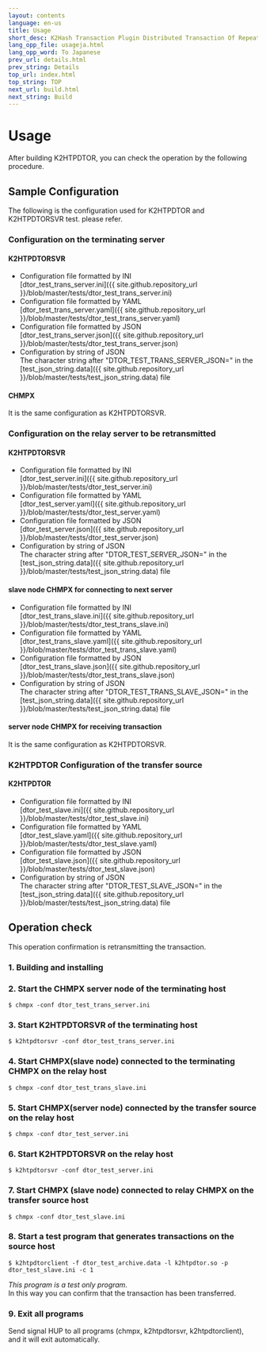 ```yaml
---
layout: contents
language: en-us
title: Usage
short_desc: K2Hash Transaction Plugin Distributed Transaction Of Repeater
lang_opp_file: usageja.html
lang_opp_word: To Japanese
prev_url: details.html
prev_string: Details
top_url: index.html
top_string: TOP
next_url: build.html
next_string: Build
---
```


# Usage
After building K2HTPDTOR, you can check the operation by the following procedure.

## Sample Configuration
The following is the configuration used for K2HTPDTOR and K2HTPDTORSVR test. please refer.

### Configuration on the terminating server
#### K2HTPDTORSVR
- Configuration file formatted by INI  
[dtor_test_trans_server.ini]({{ site.github.repository_url }}/blob/master/tests/dtor_test_trans_server.ini)
- Configuration file formatted by YAML  
[dtor_test_trans_server.yaml]({{ site.github.repository_url }}/blob/master/tests/dtor_test_trans_server.yaml)
- Configuration file formatted by JSON  
[dtor_test_trans_server.json]({{ site.github.repository_url }}/blob/master/tests/dtor_test_trans_server.json)
- Configuration by string of JSON  
The character string after "DTOR_TEST_TRANS_SERVER_JSON=" in the [test_json_string.data]({{ site.github.repository_url }}/blob/master/tests/test_json_string.data) file

#### CHMPX
It is the same configuration as K2HTPDTORSVR.

### Configuration on the relay server to be retransmitted
#### K2HTPDTORSVR
- Configuration file formatted by INI  
[dtor_test_server.ini]({{ site.github.repository_url }}/blob/master/tests/dtor_test_server.ini)
- Configuration file formatted by YAML  
[dtor_test_server.yaml]({{ site.github.repository_url }}/blob/master/tests/dtor_test_server.yaml)
- Configuration file formatted by JSON  
[dtor_test_server.json]({{ site.github.repository_url }}/blob/master/tests/dtor_test_server.json)
- Configuration by string of JSON  
The character string after "DTOR_TEST_SERVER_JSON=" in the [test_json_string.data]({{ site.github.repository_url }}/blob/master/tests/test_json_string.data) file

#### slave node CHMPX for connecting to next server
- Configuration file formatted by INI  
[dtor_test_trans_slave.ini]({{ site.github.repository_url }}/blob/master/tests/dtor_test_trans_slave.ini)
- Configuration file formatted by YAML  
[dtor_test_trans_slave.yaml]({{ site.github.repository_url }}/blob/master/tests/dtor_test_trans_slave.yaml)
- Configuration file formatted by JSON  
[dtor_test_trans_slave.json]({{ site.github.repository_url }}/blob/master/tests/dtor_test_trans_slave.json)
- Configuration by string of JSON  
The character string after "DTOR_TEST_TRANS_SLAVE_JSON=" in the [test_json_string.data]({{ site.github.repository_url }}/blob/master/tests/test_json_string.data) file

#### server node CHMPX for receiving transaction
It is the same configuration as K2HTPDTORSVR.

### K2HTPDTOR Configuration of the transfer source
#### K2HTPDTOR
- Configuration file formatted by INI  
[dtor_test_slave.ini]({{ site.github.repository_url }}/blob/master/tests/dtor_test_slave.ini)
- Configuration file formatted by YAML  
[dtor_test_slave.yaml]({{ site.github.repository_url }}/blob/master/tests/dtor_test_slave.yaml)
- Configuration file formatted by JSON  
[dtor_test_slave.json]({{ site.github.repository_url }}/blob/master/tests/dtor_test_slave.json)
- Configuration by string of JSON  
The character string after "DTOR_TEST_SLAVE_JSON=" in the [test_json_string.data]({{ site.github.repository_url }}/blob/master/tests/test_json_string.data) file

## Operation check
This operation confirmation is retransmitting the transaction.

### 1. Building and installing

### 2. Start the CHMPX server node of the terminating host
```
$ chmpx -conf dtor_test_trans_server.ini
```

### 3. Start K2HTPDTORSVR of the terminating host
```
$ k2htpdtorsvr -conf dtor_test_trans_server.ini
```

### 4. Start CHMPX(slave node) connected to the terminating CHMPX on the relay host
```
$ chmpx -conf dtor_test_trans_slave.ini
```

### 5. Start CHMPX(server node) connected by the transfer source on the relay host
```
$ chmpx -conf dtor_test_server.ini
```

### 6. Start K2HTPDTORSVR on the relay host
```
$ k2htpdtorsvr -conf dtor_test_server.ini
```

### 7. Start CHMPX (slave node) connected to relay CHMPX on the transfer source host
```
$ chmpx -conf dtor_test_slave.ini
```

### 8. Start a test program that generates transactions on the source host
```
$ k2htpdtorclient -f dtor_test_archive.data -l k2htpdtor.so -p dtor_test_slave.ini -c 1
```
_This program is a test only program._  
In this way you can confirm that the transaction has been transferred.

### 9. Exit all programs
Send signal HUP to all programs (chmpx, k2htpdtorsvr, k2htpdtorclient), and it will exit automatically.

